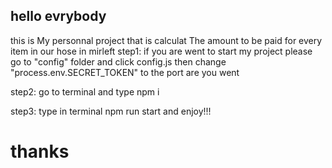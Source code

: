 ## hello evrybody

this is My personnal project that is calculat The amount to be paid for every item in our hose in mirleft
step1:
if you are went to start my project please go to "config" folder and click config.js then change "process.env.SECRET_TOKEN" to the port are you went

step2:
go to terminal and type npm i

step3:
type in terminal npm run start and enjoy!!!

# thanks